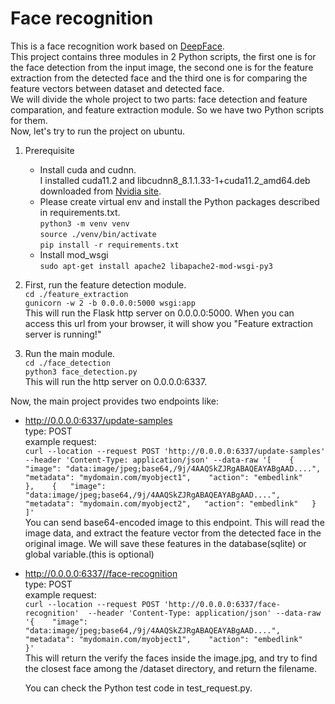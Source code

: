 # Face recognition
This is a face recognition work based on [DeepFace](https://github.com/serengil/deepface).  
This project contains three modules in 2 Python scripts, the first one is for the face detection from the input image, the second one is for the feature extraction from the detected face and the third one is for comparing the feature vectors between dataset and detected face.  
We will divide the whole project to two parts: face detection and feature comparation, and feature extraction module. So we have two Python scripts for them.  
Now, let's try to run the project on ubuntu.
1. Prerequisite  
   - Install cuda and cudnn.  
     I installed cuda11.2 and libcudnn8_8.1.1.33-1+cuda11.2_amd64.deb downloaded from [Nvidia site](https://developer.nvidia.com/cudnn).  
   - Please create virtual env and install the Python packages described in requirements.txt.  
     `python3 -m venv venv`  
     `source ./venv/bin/activate`  
     `pip install -r requirements.txt`
   - Install mod_wsgi  
     `sudo apt-get install apache2 libapache2-mod-wsgi-py3`

2. First, run the feature detection module.  
`cd ./feature_extraction`  
`gunicorn -w 2 -b 0.0.0.0:5000 wsgi:app`  
This will run the Flask http server on 0.0.0.0:5000. When you can access this url from your browser, it will show you "Feature extraction server is running!"  

3. Run the main module.  
`cd ./face_detection`  
`python3 face_detection.py`  
This will run the http server on 0.0.0.0:6337.

Now, the main project provides two endpoints like:
- http://0.0.0.0:6337/update-samples  
  type: POST  
  example request:  
  `curl --location --request POST 'http://0.0.0.0:6337/update-samples' 
  --header 'Content-Type: application/json'
  --data-raw '[   
    {   
      "image": "data:image/jpeg;base64,/9j/4AAQSkZJRgABAQEAYABgAAD....",   
      "metadata": "mydomain.com/myobject1",   
      "action": "embedlink"   
    },   
    {  
      "image": "data:image/jpeg;base64,/9j/4AAQSkZJRgABAQEAYABgAAD....",  
      "metadata": "mydomain.com/myobject2",  
      "action": "embedlink"  
    }  
  ]'`  
  You can send base64-encoded image to this endpoint. This will read the image data, and extract the feature vector from the detected face in the original image. We will save these features in the database(sqlite) or global variable.(this is optional)
- http://0.0.0.0:6337//face-recognition  
  type: POST  
  example request:  
  `curl --location --request POST 'http://0.0.0.0:6337/face-recognition' 
  --header 'Content-Type: application/json'
  --data-raw '{   
      "image": "data:image/jpeg;base64,/9j/4AAQSkZJRgABAQEAYABgAAD....",   
      "metadata": "mydomain.com/myobject1",   
      "action": "embedlink"   
    }'`  
  This will return the verify the faces inside the image.jpg, and try to find the closest face among the /dataset directory, and return the filename.  
  
  You can check the Python test code in test_request.py.
